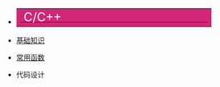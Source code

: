 <!-- markdownlint-disable-next-line first-line-heading -->

- [<table><tr><td bgcolor=#D22778><font color=#ffffff size=5>&nbsp;C/C++&nbsp;&nbsp;&nbsp;&nbsp;&nbsp;&nbsp;&nbsp;&nbsp;&nbsp;&nbsp;&nbsp;&nbsp;&nbsp;&nbsp;&nbsp;&nbsp;&nbsp;&nbsp;&nbsp;&nbsp;&nbsp;&nbsp;&nbsp;&nbsp;&nbsp;&nbsp;&nbsp;&nbsp;&nbsp;&nbsp;&nbsp;&nbsp;&nbsp;&nbsp;&nbsp;&nbsp;&nbsp;&nbsp;&nbsp;&nbsp;&nbsp;&nbsp;&nbsp;&nbsp;&nbsp;</font></td></tr></table>](README.md)
- [基础知识](cpp/基础知识/基础知识.md)

- [常用函数](cpp/常用函数/常用函数.md)
- 代码设计

